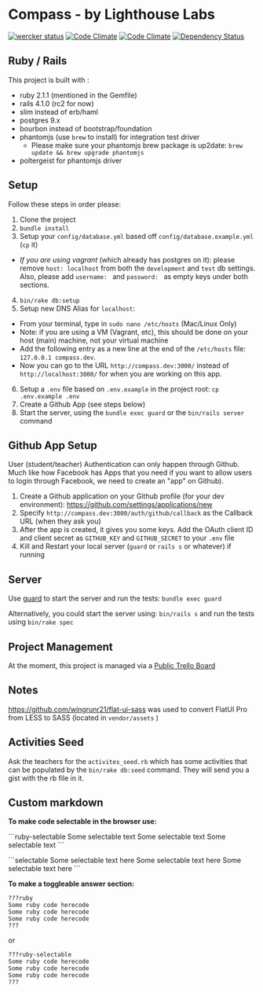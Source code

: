 Compass - by Lighthouse Labs
=========

[![wercker status](https://app.wercker.com/status/6070c1bb6d7619eb6e874b177dc3f995/m/ "wercker status")](https://app.wercker.com/project/bykey/6070c1bb6d7619eb6e874b177dc3f995) [![Code Climate](https://codeclimate.com/github/lighthouse-labs/laser_shark.png)](https://codeclimate.com/github/lighthouse-labs/laser_shark) [![Code Climate](https://codeclimate.com/github/lighthouse-labs/laser_shark/coverage.png)](https://codeclimate.com/github/lighthouse-labs/laser_shark/code?sort=covered_percent&sort_direction=desc) [![Dependency Status](https://gemnasium.com/lighthouse-labs/laser_shark.svg)](https://gemnasium.com/lighthouse-labs/laser_shark)


## Ruby / Rails

This project is built with :
* ruby 2.1.1 (mentioned in the Gemfile)
* rails 4.1.0 (rc2 for now)
* slim instead of erb/haml
* postgres 9.x
* bourbon instead of bootstrap/foundation
* phantomjs (use `brew` to install) for integration test driver
  * Please make sure your phantomjs brew package is up2date: `brew update && brew upgrade phantomjs`
* poltergeist for phantomjs driver

## Setup

Follow these steps in order please:

1. Clone the project
2. `bundle install`
3. Setup your `config/database.yml` based off `config/database.example.yml` (`cp` it)
  * _If you are using vagrant_ (which already has postgres on it): please remove `host: localhost` from both the `development` and `test` db settings. Also, please add `username: ` and `password: ` as empty keys under both sections.
4. `bin/rake db:setup`
5. Setup new DNS Alias for `localhost`:
  * From your terminal, type in `sudo nano /etc/hosts` (Mac/Linux Only)
  * Note: if you are using a VM (Vagrant, etc), this should be done on your host (main) machine, not your virtual machine
  * Add the following entry as a new line at the end of the `/etc/hosts` file: `127.0.0.1 compass.dev`.
  * Now you can go to the URL `http://compass.dev:3000/` instead of `http://localhost:3000/` for when you are working on this app.
6. Setup a `.env` file based on `.env.example` in the project root: `cp .env.example .env`
7. Create a Github App (see steps below)
8. Start the server, using the `bundle exec guard` or the `bin/rails server` command

## Github App Setup

User (student/teacher) Authentication can only happen through Github. Much like how Facebook has Apps that you need if you want to allow users to login through Facebook, we need to create an "app" on Github).

1. Create a Github application on your Github profile (for your dev environment): <https://github.com/settings/applications/new>
2. Specify `http://compass.dev:3000/auth/github/callback` as the Callback URL (when they ask you)
3. After the app is created, it gives you some keys. Add the OAuth client ID and client secret as `GITHUB_KEY` and `GITHUB_SECRET` to your `.env` file
4. Kill and Restart your local server (`guard` or `rails s` or whatever) if running

## Server

Use [guard](https://github.com/guard/guard) to start the server and run the tests: `bundle exec guard`

Alternatively, you could start the server using: `bin/rails s` and run the tests using `bin/rake spec`

## Project Management

At the moment, this project is managed via a [Public Trello Board](https://trello.com/b/5jhOVghs/laser-sharks)


## Notes

<https://github.com/wingrunr21/flat-ui-sass> was used to convert FlatUI Pro from LESS to SASS (located in `vendor/assets` )


## Activities Seed

Ask the teachers for the `activites_seed.rb` which has some activities that can be populated by the `bin/rake db:seed` command. They will send you a gist with the rb file in it.

## Custom markdown

**To make code selectable in the browser use:**

  
\`\`\`ruby-selectable
Some selectable text
Some selectable text
Some selectable text
\`\`\`

\`\`\`selectable
Some selectable text here
Some selectable text here
Some selectable text here
\`\`\`

**To make a toggleable answer section:**

```
???ruby
Some ruby code herecode
Some ruby code herecode
Some ruby code herecode
???
```

or 

```
???ruby-selectable
Some ruby code herecode
Some ruby code herecode
Some ruby code herecode
???
```

